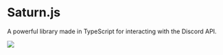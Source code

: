 # Saturn.js
A powerful library made in TypeScript for interacting with the Discord API.  

[![](https://discordapp.com/api/guilds/889560649775054939/embed.png?style=banner2)](https://discord.gg/CkdjnCR)
